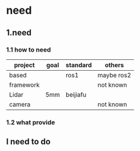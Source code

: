 # need


## 1.need
### 1.1 how to need
| project | goal | standard | others |
| ------ | ------ | ----- | -----|
| based | | ros1| maybe ros2 |
| framework | | | not known|
| Lidar | 5mm   |   beijiafu |  |
| camera |  |   |   not known|

### 1.2 what provide


## I need to do
